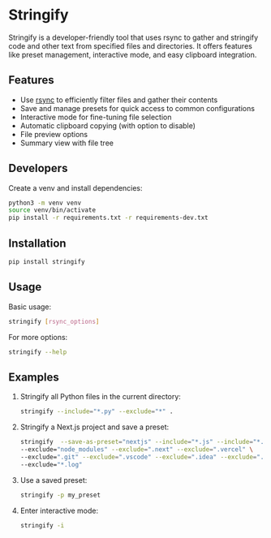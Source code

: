 # Stringify

Stringify is a developer-friendly tool that uses rsync to gather and stringify code and other text from specified files and directories. It offers features like preset management, interactive mode, and easy clipboard integration.

## Features

- Use [rsync](https://linux.die.net/man/1/rsync) to efficiently filter files and gather their contents
- Save and manage presets for quick access to common configurations
- Interactive mode for fine-tuning file selection
- Automatic clipboard copying (with option to disable)
- File preview options
- Summary view with file tree

## Developers

Create a venv and install dependencies:

```bash
python3 -m venv venv
source venv/bin/activate
pip install -r requirements.txt -r requirements-dev.txt
```

## Installation

```bash
pip install stringify
```

## Usage

Basic usage:

```bash
stringify [rsync_options]
```

For more options:

```bash
stringify --help
```

## Examples

1. Stringify all Python files in the current directory:
   ```bash
   stringify --include="*.py" --exclude="*" .
   ```
   
2. Stringify a Next.js project and save a preset:
   ```bash
   stringify  --save-as-preset="nextjs" --include="*.js" --include="*.jsx" --include="*.ts" --include="*.tsx" \
   --exclude="node_modules" --exclude=".next" --exclude=".vercel" \
   --exclude=".git" --exclude=".vscode" --exclude=".idea" --exclude=".DS_Store" \
   --exclude="*.log"
   ```

3. Use a saved preset:
   ```bash
   stringify -p my_preset
   ```

4. Enter interactive mode:
   ```bash
   stringify -i
   ```
